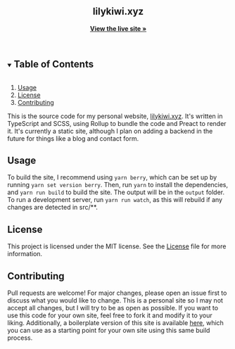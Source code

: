 <!-- PROJECT INFO -->
<p align="center">
  <!--
  <a href="https://github.com/lilykiwi/y1-csg-uni">
    <img src=".github/uni.png" alt="Logo" width="160" height="160">
  </a>
  -->

  <h2 align="center">lilykiwi.xyz</h2>

  <p align="center">
    <a href="https://lilykiwi.xyz/"><strong>View the live site »</strong></a>
  </p>
</p>
<br />

<!-- TABLE OF CONTENTS -->
<details open="open">
  <summary><h2 style="display: inline-block">Table of Contents</h2></summary>
  <ol>
    <li><a href="#usage">Usage</a></li>
    <li><a href="#license">License</a></li>
    <li><a href="#contributing">Contributing</a></li>
  </ol>
</details>

This is the source code for my personal website, [lilykiwi.xyz](https://lilykiwi.xyz). It's written in TypeScript and SCSS, using Rollup to bundle the code and Preact to render it. It's currently a static site, although I plan on adding a backend in the future for things like a blog and contact form.

## Usage

To build the site, I recommend using `yarn berry`, which can be set up by running `yarn set version berry`. Then, run `yarn` to install the dependencies, and `yarn run build` to build the site. The output will be in the `output` folder. To run a development server, run `yarn run watch`, as this will rebuild if any changes are detected in src/**.

## License

This project is licensed under the MIT license. See the [License](LICENSE.md) file for more information.

## Contributing

Pull requests are welcome! For major changes, please open an issue first to discuss what you would like to change. This is a personal site so I may not accept all changes, but I will try to be as open as possible. If you want to use this code for your own site, feel free to fork it and modify it to your liking. Additionally, a boilerplate version of this site is available [here](https://github.com/lilykiwi/rollup-template), which you can use as a starting point for your own site using this same build process.